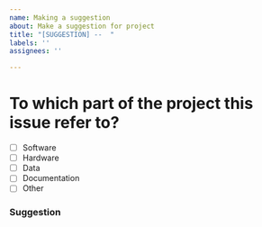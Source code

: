 ```yaml
---
name: Making a suggestion
about: Make a suggestion for project
title: "[SUGGESTION] --  "
labels: ''
assignees: ''

---
```


# To which part of the project this issue refer to?

- [ ] Software
- [ ] Hardware
- [ ] Data
- [ ] Documentation
- [ ] Other

### Suggestion

<!-- Explain your suggestion below, things such as examples or data are welcome -->